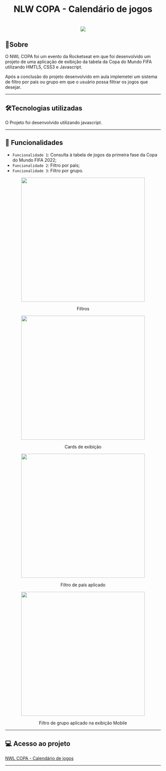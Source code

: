 <h1 align="center">NLW COPA - Calendário de jogos</h1>

<h1 align="center">
  <img  src="https://user-images.githubusercontent.com/99735564/201181369-53223928-d84f-49eb-b98d-8ab0b2762534.png">
</h1>

## 🧾Sobre

O NWL COPA foi um evento da Rocketseat em que foi desenvolvido um projeto de uma aplicação de exibição da tabela da Copa do Mundo FIFA utilizando HMTL5, CSS3 e Javascript.

Após a conclusão do projeto desenvolvido em aula implemetei um sistema de filtro por país ou grupo em que o usuário possa filtrar os jogos que desejar.

---

## 🛠Tecnologias utilizadas

O Projeto foi desenvolvido utilizando javascript.

---

## 🔨 Funcionalidades

- `Funcionalidade 1`: Consulta à tabela de jogos da primeira fase da Copa do Mundo FIFA 2022;
- `Funcionalidade 2`: Filtro por país;
- `Funcionalidade 3`: Filtro por grupo.

<div align="center">
<img src="https://user-images.githubusercontent.com/99735564/201181376-dcf2a668-cae0-4a8c-a2f7-2bd093a5f434.png" width="400px"/>
<p>Filtros<p/>
</div>

<div align="center">
<img src="https://user-images.githubusercontent.com/99735564/201181371-6b4846e8-cdc9-4223-81c3-41f5ac752593.png" width="400px"/>
<p>Cards de exibição<p/>
</div>

<div align="center">
<img src="https://user-images.githubusercontent.com/99735564/201181372-2d3f1b89-4514-49e4-a14c-3ff2a985bea1.png" width="400px"/>
<p>Filtro de país aplicado<p/>
</div>

<div align="center">
<img src="https://user-images.githubusercontent.com/99735564/201181380-915fbf38-c897-4312-87b4-1eea7700ccdb.png" width="400px"/>
<p>Filtro de grupo aplicado na exibição Mobile<p/>
</div>

---

## 💻 Acesso ao projeto

[NWL COPA - Calendário de jogos](https://nlw-copa-olive.vercel.app/)

---

